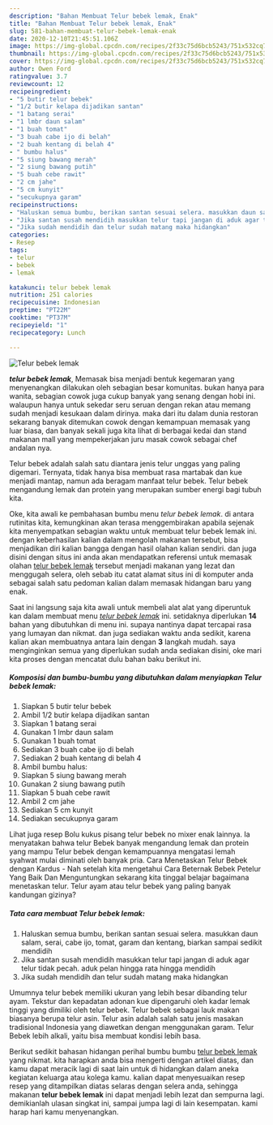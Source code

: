 ```yaml
---
description: "Bahan Membuat Telur bebek lemak, Enak"
title: "Bahan Membuat Telur bebek lemak, Enak"
slug: 581-bahan-membuat-telur-bebek-lemak-enak
date: 2020-12-10T21:45:51.106Z
image: https://img-global.cpcdn.com/recipes/2f33c75d6bcb5243/751x532cq70/telur-bebek-lemak-foto-resep-utama.jpg
thumbnail: https://img-global.cpcdn.com/recipes/2f33c75d6bcb5243/751x532cq70/telur-bebek-lemak-foto-resep-utama.jpg
cover: https://img-global.cpcdn.com/recipes/2f33c75d6bcb5243/751x532cq70/telur-bebek-lemak-foto-resep-utama.jpg
author: Owen Ford
ratingvalue: 3.7
reviewcount: 12
recipeingredient:
- "5 butir telur bebek"
- "1/2 butir kelapa dijadikan santan"
- "1 batang serai"
- "1 lmbr daun salam"
- "1 buah tomat"
- "3 buah cabe ijo di belah"
- "2 buah kentang di belah 4"
- " bumbu halus"
- "5 siung bawang merah"
- "2 siung bawang putih"
- "5 buah cebe rawit"
- "2 cm jahe"
- "5 cm kunyit"
- "secukupnya garam"
recipeinstructions:
- "Haluskan semua bumbu, berikan santan sesuai selera. masukkan daun salam, serai, cabe ijo, tomat, garam dan kentang, biarkan sampai sedikit mendidih"
- "Jika santan susah mendidih masukkan telur tapi jangan di aduk agar telur tidak pecah. aduk pelan hingga rata hingga mendidih"
- "Jika sudah mendidih dan telur sudah matang maka hidangkan"
categories:
- Resep
tags:
- telur
- bebek
- lemak

katakunci: telur bebek lemak 
nutrition: 251 calories
recipecuisine: Indonesian
preptime: "PT22M"
cooktime: "PT37M"
recipeyield: "1"
recipecategory: Lunch

---
```



![Telur bebek lemak](https://img-global.cpcdn.com/recipes/2f33c75d6bcb5243/751x532cq70/telur-bebek-lemak-foto-resep-utama.jpg)

<b><i>telur bebek lemak</i></b>, Memasak bisa menjadi bentuk kegemaran yang menyenangkan dilakukan oleh sebagian besar komunitas. bukan hanya para wanita, sebagian cowok juga cukup banyak yang senang dengan hobi ini. walaupun hanya untuk sekedar seru seruan dengan rekan atau memang sudah menjadi kesukaan dalam dirinya. maka dari itu dalam dunia restoran sekarang banyak ditemukan cowok dengan kemampuan memasak yang luar biasa, dan banyak sekali juga kita lihat di berbagai kedai dan stand makanan mall yang mempekerjakan juru masak cowok sebagai chef andalan nya.

Telur bebek adalah salah satu diantara jenis telur unggas yang paling digemari. Ternyata, tidak hanya bisa membuat rasa martabak dan kue menjadi mantap, namun ada beragam manfaat telur bebek. Telur bebek mengandung lemak dan protein yang merupakan sumber energi bagi tubuh kita.

Oke, kita awali ke pembahasan bumbu menu <i>telur bebek lemak</i>. di antara rutinitas kita, kemungkinan akan terasa menggembirakan apabila sejenak kita menyempatkan sebagian waktu untuk membuat telur bebek lemak ini. dengan keberhasilan kalian dalam mengolah makanan tersebut, bisa menjadikan diri kalian bangga dengan hasil olahan kalian sendiri. dan juga disini dengan situs ini anda akan mendapatkan referensi untuk memasak olahan <u>telur bebek lemak</u> tersebut menjadi makanan yang lezat dan menggugah selera, oleh sebab itu catat alamat situs ini di komputer anda sebagai salah satu pedoman kalian dalam memasak hidangan baru yang enak.


Saat ini langsung saja kita awali untuk membeli alat alat yang diperuntuk kan dalam membuat menu <u><i>telur bebek lemak</i></u> ini. setidaknya diperlukan <b>14</b> bahan yang dibutuhkan di menu ini. supaya nantinya dapat tercapai rasa yang lumayan dan nikmat. dan juga sediakan waktu anda sedikit, karena kalian akan membuatnya antara lain dengan <b>3</b> langkah mudah. saya menginginkan semua yang diperlukan sudah anda sediakan disini, oke mari kita proses dengan mencatat dulu bahan baku berikut ini.

<!--inarticleads1-->

##### Komposisi dan bumbu-bumbu yang dibutuhkan dalam menyiapkan Telur bebek lemak:

1. Siapkan 5 butir telur bebek
1. Ambil 1/2 butir kelapa dijadikan santan
1. Siapkan 1 batang serai
1. Gunakan 1 lmbr daun salam
1. Gunakan 1 buah tomat
1. Sediakan 3 buah cabe ijo di belah
1. Sediakan 2 buah kentang di belah 4
1. Ambil  bumbu halus:
1. Siapkan 5 siung bawang merah
1. Gunakan 2 siung bawang putih
1. Siapkan 5 buah cebe rawit
1. Ambil 2 cm jahe
1. Sediakan 5 cm kunyit
1. Sediakan secukupnya garam


Lihat juga resep Bolu kukus pisang telur bebek no mixer enak lainnya. Ia menyatakan bahwa telur Bebek banyak mengandung lemak dan protein yang mampu Telur bebek dengan kemampuannya mengatasi lemah syahwat mulai diminati oleh banyak pria. Cara Menetaskan Telur Bebek dengan Kardus - Nah setelah kita mengetahui Cara Beternak Bebek Petelur Yang Baik Dan Menguntungkan sekarang kita tinggal belajar bagaimana menetaskan telur. Telur ayam atau telur bebek yang paling banyak kandungan gizinya? 

<!--inarticleads2-->

##### Tata cara membuat Telur bebek lemak:

1. Haluskan semua bumbu, berikan santan sesuai selera. masukkan daun salam, serai, cabe ijo, tomat, garam dan kentang, biarkan sampai sedikit mendidih
1. Jika santan susah mendidih masukkan telur tapi jangan di aduk agar telur tidak pecah. aduk pelan hingga rata hingga mendidih
1. Jika sudah mendidih dan telur sudah matang maka hidangkan


Umumnya telur bebek memiliki ukuran yang lebih besar dibanding telur ayam. Tekstur dan kepadatan adonan kue dipengaruhi oleh kadar lemak tinggi yang dimiliki oleh telur bebek. Telur bebek sebagai lauk makan biasanya berupa telur asin. Telur asin adalah salah satu jenis masakan tradisional Indonesia yang diawetkan dengan menggunakan garam. Telur Bebek lebih alkali, yaitu bisa membuat kondisi lebih basa. 

Berikut sedikit bahasan hidangan perihal bumbu bumbu <u>telur bebek lemak</u> yang nikmat. kita harapkan anda bisa mengerti dengan artikel diatas, dan kamu dapat meracik lagi di saat lain untuk di hidangkan dalam aneka kegiatan keluarga atau kolega kamu. kalian dapat menyesuaikan resep resep yang ditampilkan diatas selaras dengan selera anda, sehingga makanan <b>telur bebek lemak</b> ini dapat menjadi lebih lezat dan sempurna lagi. demikianlah ulasan singkat ini, sampai jumpa lagi di lain kesempatan. kami harap hari kamu menyenangkan.
